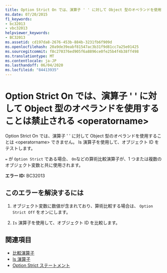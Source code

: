 ```yaml
---
title: Option Strict On では、演算子 ' ' に対して Object 型のオペランドを使用することは禁止される <operatorname>
ms.date: 07/20/2015
f1_keywords:
- bc32013
- vbc32013
helpviewer_keywords:
- BC32013
ms.assetid: cd197da8-2676-453b-884b-3231fb6f909d
ms.openlocfilehash: 20a9de39eabf81547ac3b31f9d81cc7a25e01425
ms.sourcegitcommit: f8c270376ed905f6a8896ce0fe25b4f4b38ff498
ms.translationtype: MT
ms.contentlocale: ja-JP
ms.lasthandoff: 06/04/2020
ms.locfileid: "84413935"
---
```

# <a name="option-strict-on-disallows-operands-of-type-object-for-operator-operatorname"></a>Option Strict On では、演算子 ' ' に対して Object 型のオペランドを使用することは禁止される \<operatorname>
Option Strict On では、演算子 ' ' に対して Object 型のオペランドを使用することは \<operatorname> できません。 Is 演算子を使用して、オブジェクト ID をテストします。  
  
 `=` が `Option Strict` である場合、 `On`などの算術比較演算子が、1 つまたは複数のオブジェクト変数と共に使用されます。  
  
 **エラー ID:** BC32013  
  
## <a name="to-correct-this-error"></a>このエラーを解決するには  
  
1. オブジェクト変数に数値が含まれており、算術比較する場合は、 `Option Strict Off` をオンにします。  
  
2. `Is` 演算子を使用して、オブジェクト ID を比較します。  
  
## <a name="see-also"></a>関連項目

- [比較演算子](../language-reference/operators/comparison-operators.md)
- [Is 演算子](../language-reference/operators/is-operator.md)
- [Option Strict ステートメント](../language-reference/statements/option-strict-statement.md)
